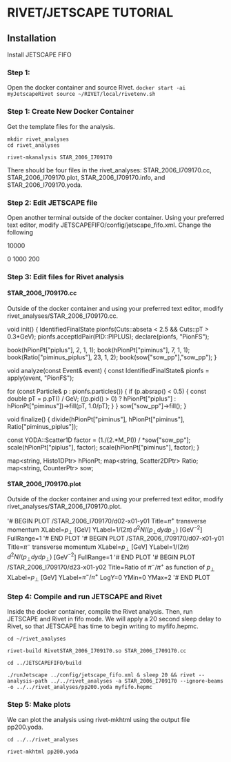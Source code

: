 # RIVET/JETSCAPE TUTORIAL

## Installation
Install JETSCAPE FIFO  

### Step 1:
Open the docker container and source Rivet.
    ```
    docker start -ai myJetscapeRivet
    source ~/RIVET/local/rivetenv.sh
    ```

### Step 1: Create New Docker Container
 Get the template files for the analysis.
```
mkdir rivet_analyses
cd rivet_analyses

rivet-mkanalysis STAR_2006_I709170
```
There should be four files in the rivet_analyses: STAR_2006_I709170.cc, STAR_2006_I709170.plot, STAR_2006_I709170.info, and STAR_2006_I709170.yoda.


### Step 2: Edit JETSCAPE file

Open another terminal outside of the docker container. Using your preferred text editor, modify JETSCAPEFIFO/config/jetscape_fifo.xml. Change the following

<nEvents> 10000 </nEvents>

<Hard>
  <PythiaGun>
    <pTHatMin>0</pTHatMin>
    <pTHatMax>1000</pTHatMax>
    <eCM>200</eCM>
  </PythiaGun>
</Hard>


### Step 3: Edit files for Rivet analysis
#### STAR_2006_I709170.cc
Outside of the docker container and using your preferred text editor, modify rivet_analyses/STAR_2006_I709170.cc.

void init() {
  IdentifiedFinalState pionfs(Cuts::abseta < 2.5 && Cuts::pT > 0.3*GeV); pionfs.acceptIdPair(PID::PIPLUS);
  declare(pionfs, "PionFS");

  book(hPionPt["piplus"], 2, 1, 1);
  book(hPionPt["piminus"], 7, 1, 1);
  book(Ratio["piminus_piplus"], 23, 1, 2);
  book(sow["sow_pp"],"sow_pp"); }

void analyze(const Event& event) {
  const IdentifiedFinalState& pionfs = apply<IdentifiedFinalState>(event, "PionFS");

  for (const Particle& p : pionfs.particles()) {
    if (p.absrap() < 0.5) {
      const double pT = p.pT() / GeV;
      ((p.pid() > 0) ? hPionPt["piplus"] : hPionPt["piminus"])->fill(pT, 1.0/pT); }
  }
  sow["sow_pp"]->fill();
}

void finalize() {
  divide(hPionPt["piminus"], hPionPt["piminus"], Ratio["piminus_piplus"]);

  const YODA::Scatter1D factor = (1./(2.*M_PI)) / *sow["sow_pp"];
    scale(hPionPt["piplus"], factor);
    scale(hPionPt["piminus"], factor);
}

map<string, Histo1DPtr> hPionPt;
map<string, Scatter2DPtr> Ratio;
map<string, CounterPtr> sow;


#### STAR_2006_I709170.plot
Outside of the docker container and using your preferred text editor, modify rivet_analyses/STAR_2006_I709170.plot.

'# BEGIN PLOT /STAR_2006_I709170/d02-x01-y01 Title=$\pi^+$ transverse momentum
XLabel=$p_\perp$ [GeV]
YLabel=$1/(2\pi) \, d^2N/(p_\perp dy dp_\perp)$ [GeV$^{-2}$] FullRange=1
'# END PLOT
'# BEGIN PLOT /STAR_2006_I709170/d07-x01-y01 Title=$\pi^-$ transverse momentum
XLabel=$p_\perp$ [GeV]
YLabel=$1/(2\pi) \, d^2N/(p_\perp dy dp_\perp)$ [GeV$^{-2}$] FullRange=1
'# END PLOT
'# BEGIN PLOT /STAR_2006_I709170/d23-x01-y02 Title=Ratio of $\pi^- / \pi^+$ as function of $p_\perp$ XLabel=$p_\perp$ [GeV]
YLabel=$\pi^- / \pi^+$
LogY=0 YMin=0 YMax=2
'# END PLOT


### Step 4: Compile and run JETSCAPE and Rivet
Inside the docker container, compile the Rivet analysis. Then, run JETSCAPE and Rivet in fifo mode. We will apply a 20 second sleep delay to Rivet, so that JETSCAPE has time to begin writing to myfifo.hepmc.

```
cd ~/rivet_analyses

rivet-build RivetSTAR_2006_I709170.so STAR_2006_I709170.cc

cd ../JETSCAPEFIFO/build

./runJetscape ../config/jetscape_fifo.xml & sleep 20 && rivet --analysis-path ../../rivet_analyses -a STAR_2006_I709170 --ignore-beams -o ../../rivet_analyses/pp200.yoda myfifo.hepmc

```
### Step 5: Make plots
We can plot the analysis using rivet-mkhtml using the output file pp200.yoda.

```
cd ../../rivet_analyses

rivet-mkhtml pp200.yoda

```

